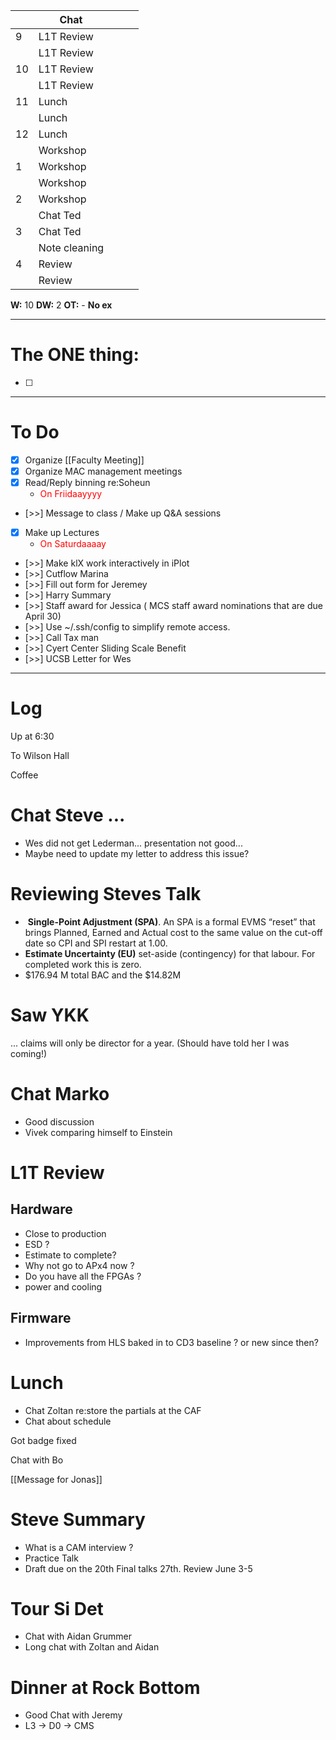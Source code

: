 
|     | Chat          |     |     |     |
| --- | ------------- | --- | --- | --- |
| 9   | L1T Review    |     |     |     |
|     | L1T Review    |     |     |     |
| 10  | L1T Review    |     |     |     |
|     | L1T Review    |     |     |     |
| 11  | Lunch         |     |     |     |
|     | Lunch         |     |     |     |
| 12  | Lunch         |     |     |     |
|     | Workshop      |     |     |     |
| 1   | Workshop      |     |     |     |
|     | Workshop      |     |     |     |
| 2   | Workshop      |     |     |     |
|     | Chat  Ted     |     |     |     |
| 3   | Chat  Ted     |     |     |     |
|     | Note cleaning |     |     |     |
| 4   | Review        |     |     |     |
|     | Review        |     |     |     |

**W:** 10 
**DW:** 2
**OT:** -
**No ex**

---
# The ONE thing: 
- [ ] 

---
# To Do

- [x] Organize [[Faculty Meeting]]
- [x] Organize MAC management meetings
- [x] Read/Reply binning re:Soheun
	- <font color=red > On Friidaayyyy </font>
- [>>] Message to class / Make up Q&A sessions
- [x] Make up Lectures  
	- <font color=red> On Saturdaaaay </font>
- [>>] Make klX work interactively in iPlot
- [>>] Cutflow Marina
- [>>] Fill out form for Jeremey
- [>>] Harry Summary 
- [>>]  Staff award for Jessica ( MCS staff award nominations that are due April 30)
- [>>] Use ~/.ssh/config to simplify remote access.
- [>>] Call Tax man
- [>>] Cyert Center Sliding Scale Benefit 
- [>>] UCSB Letter for Wes

---

# Log

Up at 6:30

To Wilson Hall

Coffee

# Chat Steve ... 
- Wes did not get Lederman... presentation not good...
- Maybe need to update my letter to address this issue?


# Reviewing Steves Talk
-  **Single-Point Adjustment (SPA)**. An SPA is a formal EVMS “reset” that brings Planned, Earned and Actual cost to the same value on the cut-off date so CPI and SPI restart at 1.00.
- **Estimate Uncertainty (EU)** set-aside (contingency) for that labour. For completed work this is zero.
- $176.94 M total BAC and the $14.82M


# Saw YKK
... claims will only be director for a year.
(Should have told her I was coming!)

# Chat Marko
- Good discussion
- Vivek comparing himself to Einstein

# L1T Review 

## Hardware
- Close to production
- ESD  ? 
- Estimate to complete?
- Why not go to APx4 now ?
- Do you have all the FPGAs ?
- power and cooling 

## Firmware
- Improvements from HLS baked in to CD3 baseline ? or new since then?


# Lunch
- Chat Zoltan re:store the partials at the CAF 
- Chat about schedule

Got badge fixed

Chat with Bo

[[Message for Jonas]]

# Steve Summary
- What is a CAM interview ?
- Practice Talk
- Draft due on the 20th Final talks 27th. Review June 3-5


# Tour Si Det
- Chat with Aidan Grummer
- Long chat with Zoltan and Aidan 

# Dinner at Rock Bottom
- Good Chat with Jeremy 
- L3 -> D0 -> CMS
